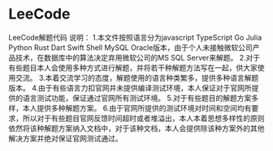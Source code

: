 # LeeCode
LeeCode解题代码
说明：
1.本文件按照语言分为javascript TypeScript Go Julia Python Rust Dart Swift Shell MySQL Oracle版本，由于个人未接触微软公司产品技术，在数据库中的算法决定弃用微软公司的MS SQL Server来解题。
2.对于有些题目本人会使用多种方式进行解题，并将若干种解题方法写在一起，供大家使用交流。
3.本着交流学习的态度，解题使用的语言种类繁多，提供多种语言解题版本。
4.由于有些语言力扣官网并未提供编译测试环境，本人保证对于官网所提供的语言测试功能，保证通过官网所有测试环境。
5.对于有些题目的解题方案多样，本人提供多种解题方案。
6.由于官网所提供的测试环境对时间和空间均有要求，所以对于有些题目官网反馈时间超时或者堆溢出，本人本着思想多样性的原则依然将该种解题方案纳入文档中，对于该种文档，本人会提供除该种方案外的其他解决方案并绝对保证官网测试通过。




